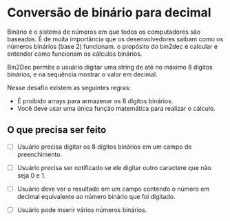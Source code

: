 # Conversão de binário para decimal
Binário é o sistema de números em que todos os computadores são baseados. É de muita importância que os desenvolvedores saibam como os números binários (base 2) funcionam. o propósito do bin2dec é calcular e entender como funcionam os cálculos binários.

Bin2Dec permite o usuário digitar uma string de até no máximo 8 dígitos binários, e na sequência mostrar o valor em decimal.

Nesse desafio existem as seguintes regras:
- É proibido arrays para armazenar os 8 dígitos binários.
- Você deve usar uma única função matemática para realizar o cálculo.

## O que precisa ser feito
- [ ] Usuário precisa digitar os 8 dígitos binários em um campo de preenchimento.
- [ ] Usuário precisa ser notificado se ele digitar outro caractere que não seja 0 e 1.
- [ ] Usuário deve ver o resultado em um campo contendo o número em decimal equivalente ao número binário que foi digitado.

- [ ] Usuário pode inserir vários números binários.